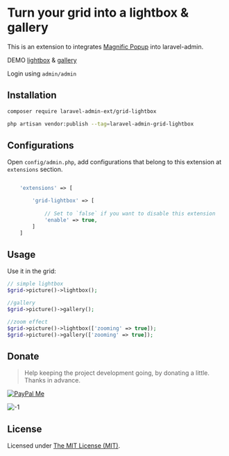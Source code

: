 Turn your grid into a lightbox & gallery
======

This is an extension to integrates [Magnific Popup](http://dimsemenov.com/plugins/magnific-popup/) into laravel-admin.

DEMO [lightbox](http://demo.laravel-admin.org/lightbox/lightbox) & [gallery](http://demo.laravel-admin.org/lightbox/gallery)

Login using `admin/admin`

## Installation 

```bash
composer require laravel-admin-ext/grid-lightbox

php artisan vendor:publish --tag=laravel-admin-grid-lightbox
```

## Configurations

Open `config/admin.php`, add configurations that belong to this extension at `extensions` section.
```php

    'extensions' => [

        'grid-lightbox' => [
        
            // Set to `false` if you want to disable this extension
            'enable' => true,
        ]
    ]

```

## Usage

Use it in the grid:
```php
// simple lightbox
$grid->picture()->lightbox();

//gallery
$grid->picture()->gallery();

//zoom effect
$grid->picture()->lightbox(['zooming' => true]);
$grid->picture()->gallery(['zooming' => true]);
```

## Donate

> Help keeping the project development going, by donating a little. Thanks in advance.

[![PayPal Me](https://img.shields.io/badge/Donate-PayPal-green.svg)](https://www.paypal.me/zousong)

![-1](https://cloud.githubusercontent.com/assets/1479100/23287423/45c68202-fa78-11e6-8125-3e365101a313.jpg)

License
------------
Licensed under [The MIT License (MIT)](LICENSE).

